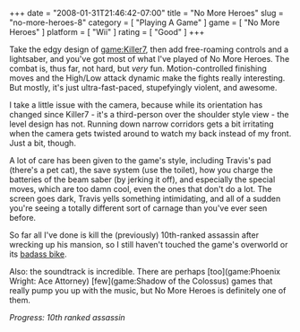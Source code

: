 +++
date = "2008-01-31T21:46:42-07:00"
title = "No More Heroes"
slug = "no-more-heroes-8"
category = [ "Playing A Game" ]
game = [ "No More Heroes" ]
platform = [ "Wii" ]
rating = [ "Good" ]
+++

Take the edgy design of <game:Killer7>, then add free-roaming controls and a lightsaber, and you've got most of what I've played of No More Heroes.  The combat is, thus far, not hard, but <i>very</i> fun.  Motion-controlled finishing moves and the High/Low attack dynamic make the fights really interesting.  But mostly, it's just ultra-fast-paced, stupefyingly violent, and awesome.

I take a little issue with the camera, because while its orientation has changed since Killer7 - it's a third-person over the shoulder style view - the level design has not.  Running down narrow corridors gets a bit irritating when the camera gets twisted around to watch my back instead of my front.  Just a bit, though.

A lot of care has been given to the game's style, including Travis's pad (there's a pet cat), the save system (use the toilet), how you charge the batteries of the beam saber (by jerking it off), and especially the special moves, which are too damn cool, even the ones that don't do a lot.  The screen goes dark, Travis yells something intimidating, and all of a sudden you're seeing a totally different sort of carnage than you've ever seen before.

So far all I've done is kill the (previously) 10th-ranked assassin after wrecking up his mansion, so I still haven't touched the game's overworld or its [badass bike]($SiteBaseURL$wp-content/uploads/2008/01/nomoreheroes_bikefront.jpg).

Also: the soundtrack is incredible.  There are perhaps [too](game:Phoenix Wright: Ace Attorney) [few](game:Shadow of the Colossus) games that really pump you up with the music, but No More Heroes is definitely one of them.

<i>Progress: 10th ranked assassin</i>
